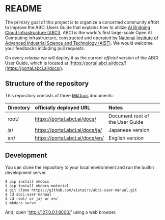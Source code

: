 # README

The primary goal of this project is to organize a concerted community effort to improve the ABCI Users Guide that explains how to utilize [AI Bridging Cloud Infrastructure (ABCI)](https://abci.ai/). ABCI is the world's first large-scale Open AI Computing Infrastructure, constructed and operated by [National Institute of Advanced Industrial Science and Technology (AIST)](https://www.aist.go.jp/).  We would welcome your feedbacks including pull requests.

On every *release* we will deploy it as the current *official* version of the ABCI User Guide, which is located at [https://portal.abci.ai/docs/](https://portal.abci.ai/docs/).

## Structure of the repository

This repository consists of three [MkDocs](https://www.mkdocs.org/) documents:

| Directory | officially deployed URL | Notes |
|:--|:--|:--|
| root/ | https://portal.abci.ai/docs/    | Document root of the User Guide |
| ja/   | https://portal.abci.ai/docs/ja/ | Japanese version |
| en/   | https://portal.abci.ai/docs/en/ | English version |

## Development

You can clone the repository to your local environment and run the builtin development server.

```
$ pip install mkdocs
$ pip install mkdocs-material
$ git clone https://github.com/aistairc/abci-user-manual.git
$ cd abci-user-manual
$ cd root/ or ja/ or en/
$ mkdocs serve
```

And, open 'http://127.0.0.1:8000/' using a web browser.
